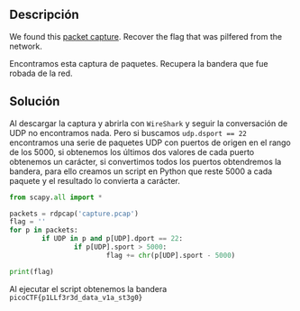 ## Descripción
We found this [packet capture](https://jupiter.challenges.picoctf.org/static/b506393b6f9d53b94011df000c534759/capture.pcap). Recover the flag that was pilfered from the network.

Encontramos esta captura de paquetes. Recupera la bandera que fue robada de la red.
## Solución
Al descargar la captura y abrirla con `WireShark` y seguir la conversación de UDP no encontramos nada. Pero si buscamos `udp.dsport == 22` encontramos una serie de paquetes UDP con puertos de origen en el rango de los 5000, si obtenemos los últimos dos valores de cada puerto obtenemos un carácter, si convertimos todos los puertos obtendremos la bandera, para ello creamos un script en Python que reste 5000 a cada paquete y el resultado lo convierta a carácter.

```python
from scapy.all import *

packets = rdpcap('capture.pcap')
flag = ''
for p in packets:
        if UDP in p and p[UDP].dport == 22:
                if p[UDP].sport > 5000:
                        flag += chr(p[UDP].sport - 5000)

print(flag)
```

Al ejecutar el script obtenemos la bandera `picoCTF{p1LLf3r3d_data_v1a_st3g0}`